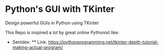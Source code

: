 # Python's GUI with TKinter
Design powerful GUIs in Python using TKinter

This Repo is inspired a lot by great online Pythonist like:
* Sentdex:
** Link: https://pythonprogramming.net/tkinter-depth-tutorial-making-actual-program/
